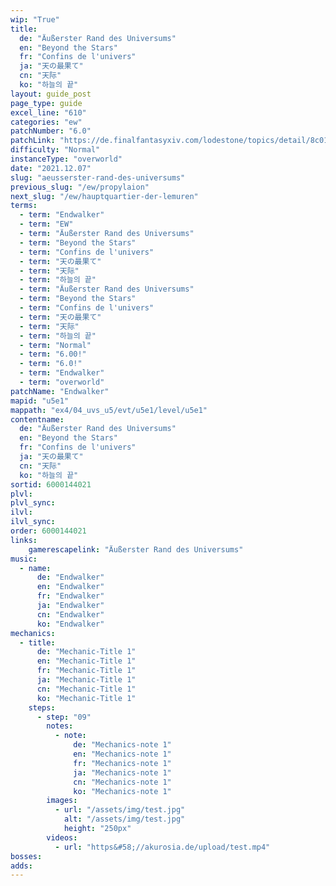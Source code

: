 ```yaml
---
wip: "True"
title:
  de: "Äußerster Rand des Universums"
  en: "Beyond the Stars"
  fr: "Confins de l'univers"
  ja: "天の最果て"
  cn: "天际"
  ko: "하늘의 끝"
layout: guide_post
page_type: guide
excel_line: "610"
categories: "ew"
patchNumber: "6.0"
patchLink: "https://de.finalfantasyxiv.com/lodestone/topics/detail/8c0146ce7f89035f0f27dcad1edcf30d3037fcf5"
difficulty: "Normal"
instanceType: "overworld"
date: "2021.12.07"
slug: "aeusserster-rand-des-universums"
previous_slug: "/ew/propylaion"
next_slug: "/ew/hauptquartier-der-lemuren"
terms:
  - term: "Endwalker"
  - term: "EW"
  - term: "Äußerster Rand des Universums"
  - term: "Beyond the Stars"
  - term: "Confins de l'univers"
  - term: "天の最果て"
  - term: "天际"
  - term: "하늘의 끝"
  - term: "Äußerster Rand des Universums"
  - term: "Beyond the Stars"
  - term: "Confins de l'univers"
  - term: "天の最果て"
  - term: "天际"
  - term: "하늘의 끝"
  - term: "Normal"
  - term: "6.00!"
  - term: "6.0!"
  - term: "Endwalker"
  - term: "overworld"
patchName: "Endwalker"
mapid: "u5e1"
mappath: "ex4/04_uvs_u5/evt/u5e1/level/u5e1"
contentname:
  de: "Äußerster Rand des Universums"
  en: "Beyond the Stars"
  fr: "Confins de l'univers"
  ja: "天の最果て"
  cn: "天际"
  ko: "하늘의 끝"
sortid: 6000144021
plvl: 
plvl_sync: 
ilvl: 
ilvl_sync: 
order: 6000144021
links:
    gamerescapelink: "Äußerster Rand des Universums"
music:
  - name:
      de: "Endwalker"
      en: "Endwalker"
      fr: "Endwalker"
      ja: "Endwalker"
      cn: "Endwalker"
      ko: "Endwalker"
mechanics:
  - title:
      de: "Mechanic-Title 1"
      en: "Mechanic-Title 1"
      fr: "Mechanic-Title 1"
      ja: "Mechanic-Title 1"
      cn: "Mechanic-Title 1"
      ko: "Mechanic-Title 1"
    steps:
      - step: "09"
        notes:
          - note:
              de: "Mechanics-note 1"
              en: "Mechanics-note 1"
              fr: "Mechanics-note 1"
              ja: "Mechanics-note 1"
              cn: "Mechanics-note 1"
              ko: "Mechanics-note 1"
        images:
          - url: "/assets/img/test.jpg"
            alt: "/assets/img/test.jpg"
            height: "250px"
        videos:
          - url: "https&#58;//akurosia.de/upload/test.mp4"
bosses:
adds:
---
```

